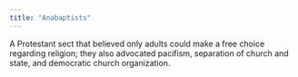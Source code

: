 ```yaml
---
title: "Anabaptists"
---
```

A Protestant sect that believed only adults could make a free choice regarding religion; they also advocated pacifism, separation of church and state, and democratic church organization.

